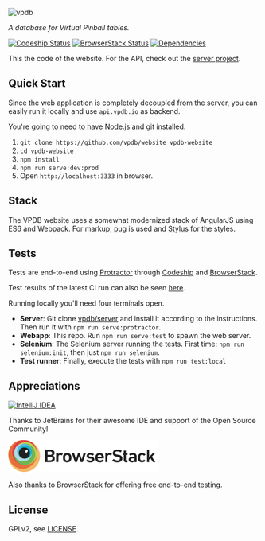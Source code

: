![vpdb][text-logo]

*A database for Virtual Pinball tables.*

[![Codeship Status](http://img.shields.io/codeship/7a665bd0-b073-0135-06f3-52802c62f0b1.svg?style=flat-square)](https://app.codeship.com/projects/257675)
[![BrowserStack Status](https://www.browserstack.com/automate/badge.svg?badge_key=RXJHMzgzZ1hZVURNS1pwWUUybFpxUXdOb1daQTlhTmExWms1K3ptenlocz0tLXp2R1VtMUtOOG1PN0tCZ1lJdmdjQ0E9PQ==--59873cb571ddbb196a9f1979a0c316718c2bc23e)](https://www.browserstack.com/automate/public-build/RXJHMzgzZ1hZVURNS1pwWUUybFpxUXdOb1daQTlhTmExWms1K3ptenlocz0tLXp2R1VtMUtOOG1PN0tCZ1lJdmdjQ0E9PQ==--59873cb571ddbb196a9f1979a0c316718c2bc23e)
[![Dependencies](https://david-dm.org/vpdb/website.svg?style=flat-square)](https://david-dm.org/vpdb/website)

This the code of the website. For the API, check out the [server project](https://github.com/vpdb/server).

## Quick Start

Since the web application is completely decoupled from the server, you can easily run it locally and use `api.vpdb.io` as backend.

You're going to need to have [Node.js](https://nodejs.org/) and [git](https://git-scm.com/downloads) installed.

1. `git clone https://github.com/vpdb/website vpdb-website`
2. `cd vpdb-website`
3. `npm install`
4. `npm run serve:dev:prod`
5. Open `http://localhost:3333` in browser.

## Stack

The VPDB website uses a somewhat modernized stack of AngularJS using ES6 and 
Webpack. For markup, [pug](https://pugjs.org/api/getting-started.html) is used 
and [Stylus](http://stylus-lang.com/) for the styles.

## Tests

Tests are end-to-end using [Protractor](http://www.protractortest.org) through 
[Codeship](https://codeship.com/) and [BrowserStack](https://www.browserstack.com).

Test results of the latest CI run can also be seen [here](https://results.vpdb.io/).

Running locally you'll need four terminals open.

- **Server**: Git clone [vpdb/server](https://github.com/vpdb/server) and install 
  it according to the instructions. Then run it with `npm run serve:protractor`.
- **Webapp**: This repo. Run `npm run serve:test` to spawn the web server.
- **Selenium**: The Selenium server running the tests. First time: `npm run selenium:init`, 
  then just `npm run selenium`. 
- **Test runner**: Finally, execute the tests with `npm run test:local`

## Appreciations

[![IntelliJ IDEA][idea-image]][idea-url]

Thanks to JetBrains for their awesome IDE and support of the Open Source Community!

<a href="https://www.browserstack.com"><img width="300" src="https://raw.githubusercontent.com/vpdb/website/master/src/test/browserstack-logo.png"></a>

Also thanks to BrowserStack for offering free end-to-end testing.

## License

GPLv2, see [LICENSE](LICENSE).

[text-logo]: https://github.com/vpdb/server/raw/master/gfx/text-logo.png
[idea-image]: https://raw.githubusercontent.com/vpdb/backend/master/gfx/logo_IntelliJIDEA.png
[idea-url]: https://www.jetbrains.com/idea/